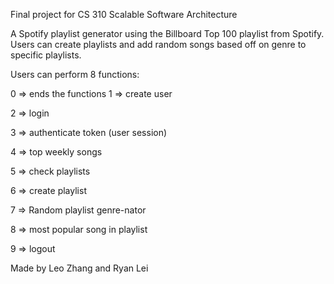 Final project for CS 310 Scalable Software Architecture

A Spotify playlist generator using the Billboard Top 100 playlist from Spotify. Users can create playlists and add random songs based off on genre to specific playlists.

Users can perform 8 functions:

  0 => ends the functions
  1 => create user
  
  2 => login
  
  3 => authenticate token (user session)
  
  4 => top weekly songs
  
  5 => check playlists
  
  6 => create playlist
  
  7 => Random playlist genre-nator
  
  8 => most popular song in playlist
  
  9 => logout
  

Made by Leo Zhang and Ryan Lei
